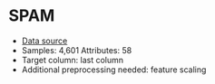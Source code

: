 # SPAM

 - [Data source](https://archive.ics.uci.edu/ml/datasets/Spambase)
 -  Samples: 4,601 Attributes: 58
 - Target column: last column 
 - Additional preprocessing needed: feature scaling
